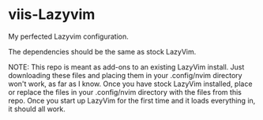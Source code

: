 # viis-Lazyvim
My perfected Lazyvim configuration.

The dependencies should be the same as stock LazyVim.

NOTE: This repo is meant as add-ons to an existing LazyVim install. Just downloading these files and placing them in your .config/nvim directory won't work, as far as I know. Once you have stock LazyVim installed, place or replace the files in your .config/nvim directory with the files from this repo. Once you start up LazyVim for the first time and it loads everything in, it should all work.
